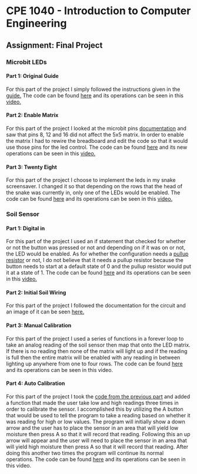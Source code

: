 # CPE 1040 - Introduction to Computer Engineering
## Assignment: Final Project
### Microbit LEDs
#### Part 1: Original Guide
For this part of the project I simply followed the instructions given in the [guide.](https://learn.sparkfun.com/tutorials/microbit-breakout-board-hookup-guide#hardware-overview) The code can be found [here](original-guide.js) and its operations can be seen in this [video.](https://imgur.com/a/USeeEM2)
#### Part 2: Enable Matrix
For this part of the project I looked at the microbit pins [documentation](https://learn.sparkfun.com/tutorials/microbit-breakout-board-hookup-guide#hardware-overview) and saw that pins 8, 12 and 16 did not affect the 5x5 matrix. In order to enable the matrix I had to rewire the breadboard and edit the code so that it would use those pins for the led control. The code can be found [here](enable-matrix.js) and its new operations can be seen in this [video.](https://imgur.com/a/bm1HBoh)
#### Part 3: Twenty Eight
For this part of the project I choose to implement the leds in my snake screensaver. I changed it so that depending on the rows that the head of the snake was currently in, only one of the LEDs would be enabled. The code can be found [here](twenty-eight.js) and its operations can be seen in this [video.](https://imgur.com/a/Z7SXWyn)
### Soil Sensor
#### Part 1: Digital in
For this part of the project I used an if statement that checked for whether or not the button was pressed or not and depending on if it was on or not, the LED would be enabled. As for whether the configuration needs a [pullup resistor](https://www.google.com/search?q=pullup+pulldown+resistor&oq=pullup+pull) or not, I do not believe that it needs a pullup resistor because the button needs to start at a default state of 0 and the pullup resistor would put it at a state of 1. The code can be found [here](digital-in.js) and its operations can be seen in this [video.](https://imgur.com/a/lfxOH2H)
#### Part 2: Initial Soil Wiring
For this part of the project I followed the documentation for the circuit and an image of it can be seen [here.](https://imgur.com/a/qnwSwpq)
#### Part 3: Manual Calibration
For this part of the project I used a series of functions in a forever loop to take an analog reading of the soil sensor then map that onto the LED matrix. If there is no reading then none of the matrix will light up and if the reading is full then the entire matrix will be enabled with any reading in between lighting up anywhere from one to four rows. The code can be found [here](manual-calibration.js) and its operations can be seen in this video.
#### Part 4: Auto Calibration
For this part of the project I took the [code from the previous part](manual-calibration.js) and added a function that made the user take low and high readings three times in order to calibrate the sensor. I accomplished this by utilizing the A button that would be used to tell the program to take a reading based on whether it was reading for high or low values. The program will initially show a down arrow and the user has to place the sensor in an area that will yield low moisture then press A so that it will record that reading. Following this an up arrow will appear and the user will need to place the sensor in an area that will yield high moisture then press A so that it will record that reading. After doing this another two times the program will continue its normal operations. The code can be found [here](auto-calibration.js) and its operations can be seen in this video.
